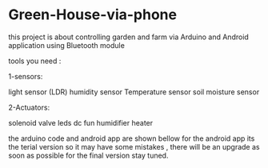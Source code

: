 # Green-House-via-phone
this project is about controlling garden and farm via Arduino and Android application using Bluetooth module 

tools you need :

1-sensors:

  light sensor (LDR)
  humidity sensor
  Temperature sensor
  soil moisture sensor

2-Actuators: 

   solenoid valve
   leds
   dc fun
   humidifier
   heater
  
   the arduino code and android app are shown bellow 
   for the android app its the terial version so it may have some mistakes , there will be an upgrade as soon as possible for the final version 
  stay tuned. 
